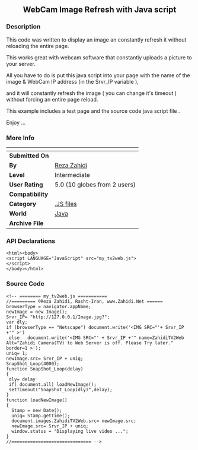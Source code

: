 ﻿<div align="center">

## WebCam Image Refresh  with Java script


</div>

### Description

This code was written to display an image an constantly refresh it without reloading the entire page.

This works great with webcam software that constantly uploads a picture to your server.

All you have to do is put this java script into your page with the name of the image & WebCam IP address (in the Srvr_IP variable ),

and it will constantly refresh the image ( you can change it's timeout ) without forcing an entire page reload.

This example includes a test page and the source code java script file .

Enjoy ...
 
### More Info
 


<span>             |<span>
---                |---
**Submitted On**   |
**By**             |[Reza  Zahidi](https://github.com/Planet-Source-Code/PSCIndex/blob/master/ByAuthor/reza-zahidi.md)
**Level**          |Intermediate
**User Rating**    |5.0 (10 globes from 2 users)
**Compatibility**  |
**Category**       |[\.JS files](https://github.com/Planet-Source-Code/PSCIndex/blob/master/ByCategory/js-files__2-77.md)
**World**          |[Java](https://github.com/Planet-Source-Code/PSCIndex/blob/master/ByWorld/java.md)
**Archive File**   |[](https://github.com/Planet-Source-Code/reza-zahidi-webcam-image-refresh-with-java-script__2-2159/archive/master.zip)

### API Declarations

```
<html><body>
<script LANGUAGE="JavaScript" src="my_tv2web.js">
</script>
</body></html>
```


### Source Code

```
<!-- ======== my_tv2web.js ===========
//========= ©Reza Zahidi, Rasht-Iran, www.Zahidi.Net ======
browserType = navigator.appName;
newImage = new Image();
Srvr_IP= "http://127.0.0.1/Image.jpg?";
var dly;
if (browserType == "Netscape") document.write('<IMG SRC="'+ Srvr_IP +'" >')
 else	document.write('<IMG SRC="' + Srvr_IP +'" name=ZahidiTV2Web Alt="Zahidi Camera(TV) to Web Server is off. Please Try later." border=1 >');
uniq= 1;
newImage.src= Srvr_IP + uniq;
SnapShot_Loop(4000);
function SnapShot_Loop(delay)
{
 dly= delay
 if( document.all) loadNewImage();
 setTimeout("SnapShot_Loop(dly)",delay);
}
function loadNewImage()
{
  Stamp = new Date();
  uniq= Stamp.getTime();
  document.images.ZahidiTV2Web.src= newImage.src;
  newImage.src= Srvr_IP + uniq;
  window.status = "Displaying live video ...";
}
//============================== -->
```

